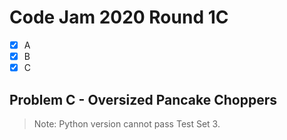 # Code Jam 2020 Round 1C

- [x] A
- [x] B
- [x] C

## Problem C - Oversized Pancake Choppers

> Note: Python version cannot pass Test Set 3.